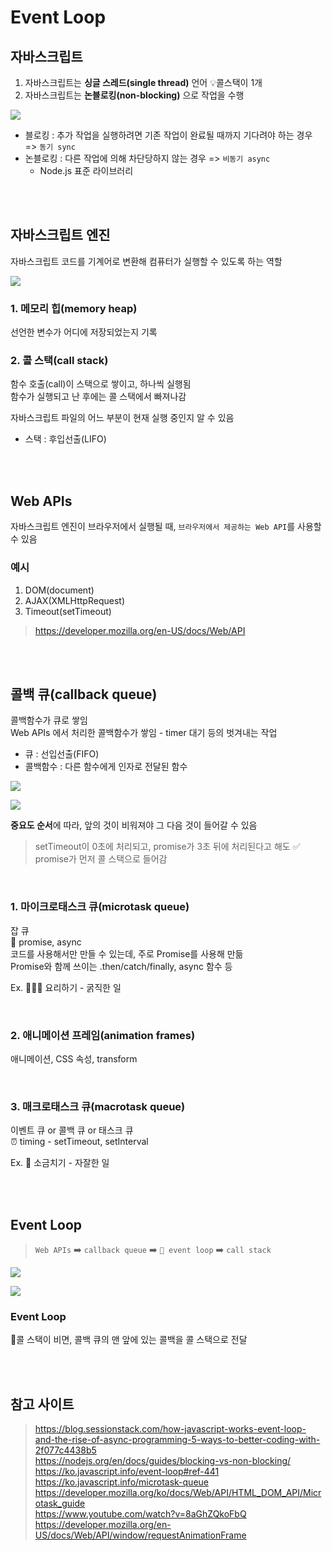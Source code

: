 # Event Loop

## 자바스크립트

1. 자바스크립트는 **싱글 스레드(single thread)** 언어 💡콜스택이 1개
2. 자바스크립트는 **논블로킹(non-blocking)** 으로 작업을 수행 

![](../Images/논블로킹.jpeg)

* 블로킹 : 추가 작업을 실행하려면 기존 작업이 완료될 때까지 기다려야 하는 경우 => `동기 sync`  
* 논블로킹 : 다른 작업에 의해 차단당하지 않는 경우 => `비동기 async` 
  * Node.js 표준 라이브러리  
  
<br><br>

## 자바스크립트 엔진

자바스크립트 코드를 기계어로 변환해 컴퓨터가 실행할 수 있도록 하는 역할

![](../Images/eventloop_callstack.webp)

### 1. 메모리 힙(memory heap)

선언한 변수가 어디에 저장되었는지 기록

### 2. 콜 스택(call stack)

함수 호출(call)이 스택으로 쌓이고, 하나씩 실행됨      
함수가 실행되고 난 후에는 콜 스택에서 빠져나감

자바스크립트 파일의 어느 부분이 현재 실행 중인지 알 수 있음   
* 스택 : 후입선출(LIFO)

<br><br>

## Web APIs

자바스크립트 엔진이 브라우저에서 실행될 때, `브라우저에서 제공하는 Web API`를 사용할 수 있음   

### 예시

1. DOM(document)
2. AJAX(XMLHttpRequest)
3. Timeout(setTimeout)

> https://developer.mozilla.org/en-US/docs/Web/API

<br><br>

## 콜백 큐(callback queue)

콜백함수가 큐로 쌓임  
Web APIs 에서 처리한 콜백함수가 쌓임 - timer 대기 등의 벗겨내는 작업
* 큐 : 선입선출(FIFO)
* 콜백함수 : 다른 함수에게 인자로 전달된 함수

![](../Images/callback_queue.png)

![](../Images/이벤트루프_영상.gif)

**중요도 순서**에 따라, 앞의 것이 비워져야 그 다음 것이 들어갈 수 있음

>setTimeout이 0초에 처리되고, promise가 3초 뒤에 처리된다고 해도 ✅ promise가 먼저 콜 스택으로 들어감  

<br>

### 1. 마이크로태스크 큐(microtask queue)

잡 큐  
🤝 promise, async  
코드를 사용해서만 만들 수 있는데, 주로 Promise를 사용해 만듦  
Promise와 함께 쓰이는 .then/catch/finally, async 함수 등

Ex. 👩🏻‍🍳 요리하기 - 굵직한 일  

<br>

### 2. 애니메이션 프레임(animation frames)

애니메이션, CSS 속성, transform 

<br>

### 3. 매크로태스크 큐(macrotask queue)

이벤트 큐 or 콜백 큐 or 태스크 큐  
⏰ timing - setTimeout, setInterval

Ex. 🧂 소금치기 - 자잘한 일 

<br><br>

## Event Loop  

> `Web APIs` ➡️ `callback queue` ➡️ `🔄 event loop` ➡️ `call stack` 

![](../Images/callstack_ex.webp)

![](../Images/callstack_ex2.webp)

### Event Loop

🔄콜 스택이 비면, 콜백 큐의 맨 앞에 있는 콜백을 콜 스택으로 전달

<br><br>

## 참고 사이트 

> https://blog.sessionstack.com/how-javascript-works-event-loop-and-the-rise-of-async-programming-5-ways-to-better-coding-with-2f077c4438b5  
> https://nodejs.org/en/docs/guides/blocking-vs-non-blocking/    
> https://ko.javascript.info/event-loop#ref-441  
> https://ko.javascript.info/microtask-queue  
> https://developer.mozilla.org/ko/docs/Web/API/HTML_DOM_API/Microtask_guide  
> https://www.youtube.com/watch?v=8aGhZQkoFbQ  
> https://developer.mozilla.org/en-US/docs/Web/API/window/requestAnimationFrame
